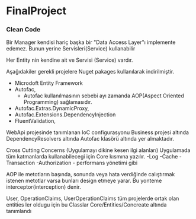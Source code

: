 # FinalProject

### Clean Code 
Bir Manager kendisi hariç başka bir "Data Access Layer"ı implemente edemez. Bunun yerine Servisleri(Service) kullanabilir

Her Entity nin kendine ait ve Servisi (Service) vardır.

Aşağıdakiler gerekli projelere Nuget pakages kullanılarak indirilmiştir.
- Microdoft Entity Framework
- Autofac,
  - Autofac kullanılmasının sebebi ayı zamanda AOP(Aspect Oriented Programming) sağlamasıdır.
- Autofac.Extras.DynamicProxy,
- Autofac.Extensions.DependencyInjection
- FluentValidation,

WebApi projesinde tanımlanan IoC configurasyonu Business projesi altında DependencyResolvers altında Autofac klasörü altında yer almaktadır.

Cross Cutting Concerns (Uygulamayı dikine kesen ilgi alanları)
Uygulamada tüm katmanlarda kullanabilecegi için Core kısmına yazılır.
	-Log
	-Cache
	-Transaction
	-Authorization
	- performans yönetimi gibi

AOP ile metotların başında, sonunda veya hata verdiğinde calıştırmak istenen metotlar varsa
bunları design etmeye yarar. Bu yonteme interceptor(interception) denir.

User, OperationClaims, UserOperationClaims tüm projelerde ortak olan entities ler oldugu için bu Classlar Core/Entities/Concreate altında tanımlandı
